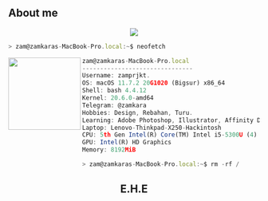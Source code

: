 <h2>About me</h2>
<p align="center">
  <img src="https://i.imgur.com/Hluey0B.png" high="50px" ><br>
 </p>

```javascript
> zam@zamkaras-MacBook-Pro.local:~$ neofetch
```

<img align="left" img src="https://i.imgur.com/QXGKXqE.png" width="145px" href="#"/> 

```javascript
zam@zamkaras-MacBook-Pro.local
-------------------------------
Username: zamprjkt.
OS: macOS 11.7.2 20G1020 (Bigsur) x86_64
Shell: bash 4.4.12
Kernel: 20.6.0-amd64
Telegram: @zamkara
Hobbies: Design, Rebahan, Turu.
Learning: Adobe Photoshop, Illustrator, Affinity Designer, Figma.
Laptop: Lenovo-Thinkpad-X250-Hackintosh
CPU: 5th Gen Intel(R) Core(TM) Intel i5-5300U (4) @ 2.30GHz
GPU: Intel(R) HD Graphics
Memory: 8192MiB

> zam@zamkaras-MacBook-Pro.local:~$ rm -rf /
```
<h2 align="center">E.H.E</h2>
